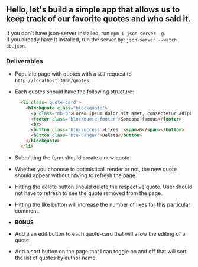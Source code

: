## Hello, let's build a simple app that allows us to keep track of our favorite quotes and who said it.  

If you don't have json-server installed, run `npm i json-server -g`.  
If you already have it installed, run the server by: `json-server --watch db.json`.

### Deliverables
* Populate page with quotes with a `GET` request to `http://localhost:3000/quotes`.
* Each quotes should have the following structure:
  ```html
    <li class='quote-card'>
      <blockquote class="blockquote">
        <p class="mb-0">Lorem ipsum dolor sit amet, consectetur adipiscing elit. Integer posuere erat a ante.</p>
        <footer class="blockquote-footer">Someone famous</footer>
        <br>
        <button class='btn-success'>Likes: <span>0</span></button>
        <button class='btn-danger'>Delete</button>
      </blockquote>
    </li>
  ```
* Submitting the form should create a new quote.
* Whether you chooose to optimisticall render or not, the new quote should appear without having to refresh the page.
* Hitting the delete button should delete the respective quote. User should not have to refresh to see the quote removed from the page.  
* Hitting the like button will increase the number of likes for this particular comment.


* **BONUS**
* Add a an edit button to each quote-card that will allow the editing of a quote.
* Add a sort button on the page that I can toggle on and off that will sort the list of quotes by author name.
